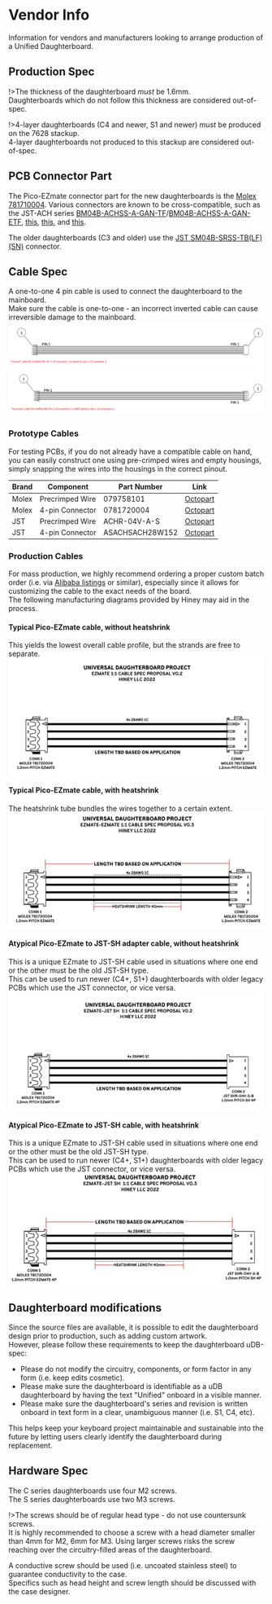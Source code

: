 # Vendor Info

Information for vendors and manufacturers looking to arrange production of a Unified Daughterboard.


## Production Spec
!>The thickness of the daughterboard *must* be 1.6mm.  
Daughterboards which do not follow this thickness are considered out-of-spec.  

!>4-layer daughterboards (C4 and newer, S1 and newer) *must* be produced on the 7628 stackup.  
4-layer daughterboards not produced to this stackup are considered out-of-spec.  


## PCB Connector Part

The Pico-EZmate connector part for the new daughterboards is the [Molex 781710004](https://www.digikey.com/en/products/detail/molex/0781710004/2424925). Various connectors are known to be cross-compatible, such as the JST-ACH series [BM04B-ACHSS-A-GAN-TF](https://www.digikey.com/en/products/detail/jst-sales-america-inc/BM04B-ACHSS-A-GAN-TF-LF-SN/1647790)/[BM04B-ACHSS-A-GAN-ETF](https://www.digikey.com/en/products/detail/jst-sales-america-inc/BM04B-ACHSS-A-GAN-ETF-LF-SN/10240659), [this](https://www.lcsc.com/product-detail/Wire-To-Board-Wire-To-Wire-Connector_XFCN-M1201RS-04-BK_C2840019.html), [this](https://www.lcsc.com/product-detail/Wire-To-Board-Wire-To-Wire-Connector_XKB-Connectivity-X1224WRS-04-LPV01_C528030.html), and [this](https://www.lcsc.com/product-detail/Wire-To-Board-Wire-To-Wire-Connector_HCTL-HC-1-2-4PWT_C2997427.html).  
  
The older daughterboards (C3 and older) use the [JST SM04B-SRSS-TB(LF)(SN)](https://www.digikey.com/en/products/detail/jst-sales-america-inc/SM04B-SRSS-TB-LF-SN/926875) connector.  


## Cable Spec

A one-to-one 4 pin cable is used to connect the daughterboard to the mainboard.  
Make sure the cable is one-to-one - an incorrect inverted cable can cause irreversible damage to the mainboard.
![Correct cable diagram](/_media/jst-correct.png ':size=900')
![Incorrect cable diagram](/_media/jst-incorrect.png ':size=900')

### Prototype Cables

For testing PCBs, if you do not already have a compatible cable on hand, you can easily construct one using pre-crimped wires and empty housings, simply snapping the wires into the housings in the correct pinout.

| Brand | Component | Part Number | Link |
| -------- | -------- | -------- | ---------------|
| Molex     | Precrimped Wire     | 079758101     |[Octopart](https://octopart.com/search?q=0797581010&currency=USD&specs=0)
| Molex     | 4-pin Connector     | 0781720004     |[Octopart](https://octopart.com/search?q=0781720004&currency=USD&specs=0)
| JST     | Precrimped Wire     | ACHR-04V-A-S     | [Octopart](https://octopart.com/search?q=ACHR-04V-A-S&currency=USD&specs=0)
| JST     | 4-pin Connector     | ASACHSACH28W152     | [Octopart](https://octopart.com/search?q=ASACHSACH28W152&currency=USD&specs=0)

### Production Cables

For mass production, we highly recommend ordering a proper custom batch order (i.e. via [Alibaba listings](https://www.alibaba.com/product-detail/Customized-Molex-EZmate-to-Molex-EZmate_1600697379284.html) or similar), especially since it allows for customizing the cable to the exact needs of the board.  
The following manufacturing diagrams provided by Hiney may aid in the process.
  
#### Typical Pico-EZmate cable, without heatshrink  
This yields the lowest overall cable profile, but the strands are free to separate.  
![Diagram](/_media/Diagram-Cable-EZmate-NoHeatshrink.png ':size=700')
  

#### Typical Pico-EZmate cable, with heatshrink  
The heatshrink tube bundles the wires together to a certain extent.  
![Diagram](/_media/Diagram-Cable-EZmate-Heatshrink.png ':size=700')
  
  
#### Atypical Pico-EZmate to JST-SH adapter cable, without heatshrink  
This is a unique EZmate to JST-SH cable used in situations where one end or the other must be the old JST-SH type.  
This can be used to run newer (C4+, S1+) daughterboards with older legacy PCBs which use the JST connector, or vice versa.  
![Diagram](/_media/Diagram-Cable-EZmateToJST-NoHeatshrink.png ':size=700')
  

#### Atypical Pico-EZmate to JST-SH cable, with heatshrink  
This is a unique EZmate to JST-SH cable used in situations where one end or the other must be the old JST-SH type.  
This can be used to run newer (C4+, S1+) daughterboards with older legacy PCBs which use the JST connector, or vice versa.  
![Diagram](/_media/Diagram-Cable-EZmateToJST-Heatshrink.png ':size=700')
  

## Daughterboard modifications
Since the source files are available, it is possible to edit the daughterboard design prior to production, such as adding custom artwork.  
However, please follow these requirements to keep the daughterboard uDB-spec:  
- Please do not modify the circuitry, components, or form factor in any form (i.e. keep edits cosmetic).
- Please make sure the daughterboard is identifiable as a uDB daughterboard by having the text "Unified" onboard in a visible manner.
- Please make sure the daughterboard's series and revision is written onboard in text form in a clear, unambiguous manner (i.e. S1, C4, etc).  

This helps keep your keyboard project maintainable and sustainable into the future by letting users clearly identify the daughterboard during replacement.

## Hardware Spec

The C series daughterboards use four M2 screws.  
The S series daughterboards use two M3 screws.  
  
!>The screws should be of regular head type - do not use countersunk screws.  
It is highly recommended to choose a screw with a head diameter smaller than 4mm for M2, 6mm for M3. Using larger screws risks the screw reaching over the circuitry-filled areas of the daughterboard.
  
A conductive screw should be used (i.e. uncoated stainless steel) to guarantee conductivity to the case.  
Specifics such as head height and screw length should be discussed with the case designer.  
